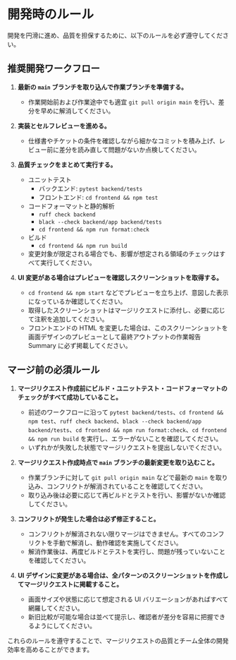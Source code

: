 # 開発時のルール

開発を円滑に進め、品質を担保するために、以下のルールを必ず遵守してください。

## 推奨開発ワークフロー

1. **最新の `main` ブランチを取り込んで作業ブランチを準備する。**
   - 作業開始前および作業途中でも適宜 `git pull origin main` を行い、差分を早めに解消してください。

2. **実装とセルフレビューを進める。**
   - 仕様書やチケットの条件を確認しながら細かなコミットを積み上げ、レビュー前に差分を読み直して問題がないか点検してください。

3. **品質チェックをまとめて実行する。**
   - ユニットテスト
     - バックエンド: `pytest backend/tests`
     - フロントエンド: `cd frontend && npm test`
   - コードフォーマットと静的解析
     - `ruff check backend`
     - `black --check backend/app backend/tests`
     - `cd frontend && npm run format:check`
   - ビルド
     - `cd frontend && npm run build`
   - 変更対象が限定される場合でも、影響が想定される領域のチェックはすべて実行してください。

4. **UI 変更がある場合はプレビューを確認しスクリーンショットを取得する。**
   - `cd frontend && npm start` などでプレビューを立ち上げ、意図した表示になっているか確認してください。
   - 取得したスクリーンショットはマージリクエストに添付し、必要に応じて注釈を追加してください。
   - フロントエンドの HTML を変更した場合は、このスクリーンショットを画面デザインのプレビューとして最終アウトプットの作業報告 Summary に必ず掲載してください。

## マージ前の必須ルール

1. **マージリクエスト作成前にビルド・ユニットテスト・コードフォーマットのチェックがすべて成功していること。**
   - 前述のワークフローに沿って `pytest backend/tests`、`cd frontend && npm test`、`ruff check backend`、`black --check backend/app backend/tests`、`cd frontend && npm run format:check`、`cd frontend && npm run build` を実行し、エラーがないことを確認してください。
   - いずれかが失敗した状態でマージリクエストを提出しないでください。

2. **マージリクエスト作成時点で `main` ブランチの最新変更を取り込むこと。**
   - 作業ブランチに対して `git pull origin main` などで最新の `main` を取り込み、コンフリクトが解消されていることを確認してください。
   - 取り込み後は必要に応じて再ビルドとテストを行い、影響がないか確認してください。

3. **コンフリクトが発生した場合は必ず修正すること。**
   - コンフリクトが解消されない限りマージはできません。すべてのコンフリクトを手動で解消し、動作確認を実施してください。
   - 解消作業後は、再度ビルドとテストを実行し、問題が残っていないことを確認してください。

4. **UI デザインに変更がある場合は、全パターンのスクリーンショットを作成してマージリクエストに掲載すること。**
   - 画面サイズや状態に応じて想定される UI バリエーションがあればすべて網羅してください。
   - 新旧比較が可能な場合は並べて提示し、確認者が差分を容易に把握できるようにしてください。

これらのルールを遵守することで、マージリクエストの品質とチーム全体の開発効率を高めることができます。
